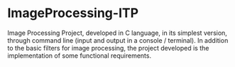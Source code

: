 # ImageProcessing-ITP
Image Processing Project, developed in C language, in its simplest version, through command line (input and output in a console / terminal). In addition to the basic filters for image processing, the project developed is the implementation of some functional requirements.
